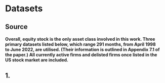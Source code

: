 # Datasets
## Source
#### Overall, equity stock is the only asset class involved in this work. Three primary datasets listed below, which range 291 months, from April 1998 to June 2022, are utilised. (Their information is outlined in Appendix 7.1 of the paper.) All currently active firms and delisted firms once listed in the US stock market are included.

## 1. 
